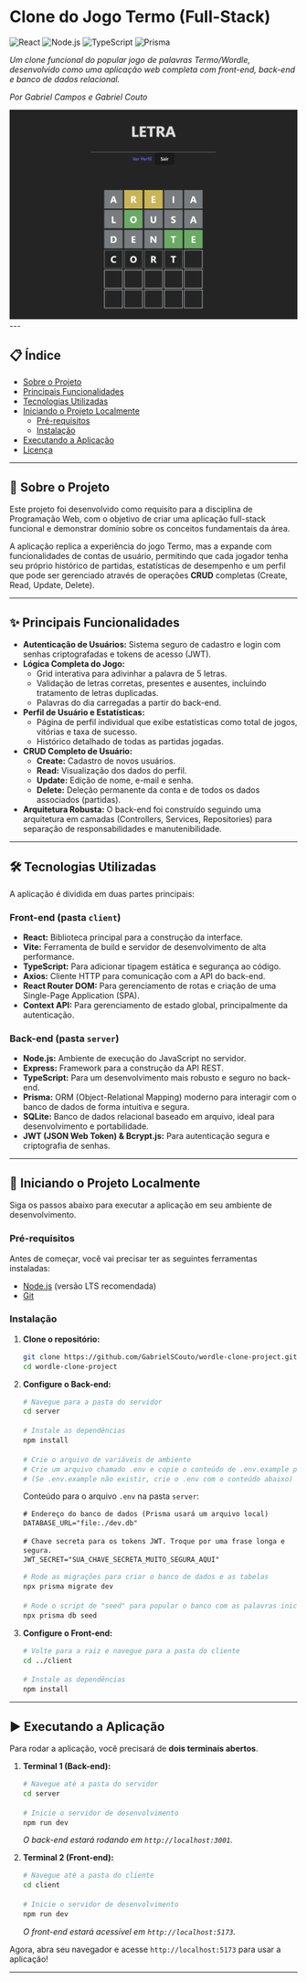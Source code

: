 # Clone do Jogo Termo (Full-Stack)

![React](https://img.shields.io/badge/React-20232A?style=for-the-badge&logo=react&logoColor=61DAFB)
![Node.js](https://img.shields.io/badge/Node.js-339933?style=for-the-badge&logo=nodedotjs&logoColor=white)
![TypeScript](https://img.shields.io/badge/TypeScript-007ACC?style=for-the-badge&logo=typescript&logoColor=white)
![Prisma](https://img.shields.io/badge/Prisma-3982CE?style=for-the-badge&logo=Prisma&logoColor=white)

*Um clone funcional do popular jogo de palavras Termo/Wordle, desenvolvido como uma aplicação web completa com front-end, back-end e banco de dados relacional.*

*Por Gabriel Campos e Gabriel Couto*

<img src="page_preview.png" alt="page preview">
---

## 📋 Índice

* [Sobre o Projeto](#sobre-o-projeto)
* [Principais Funcionalidades](#principais-funcionalidades)
* [Tecnologias Utilizadas](#tecnologias-utilizadas)
* [Iniciando o Projeto Localmente](#iniciando-o-projeto-localmente)
  * [Pré-requisitos](#pré-requisitos)
  * [Instalação](#instalação)
* [Executando a Aplicação](#executando-a-aplicação)
* [Licença](#licença)

---

## 📖 Sobre o Projeto

Este projeto foi desenvolvido como requisito para a disciplina de Programação Web, com o objetivo de criar uma aplicação full-stack funcional e demonstrar domínio sobre os conceitos fundamentais da área.

A aplicação replica a experiência do jogo Termo, mas a expande com funcionalidades de contas de usuário, permitindo que cada jogador tenha seu próprio histórico de partidas, estatísticas de desempenho e um perfil que pode ser gerenciado através de operações **CRUD** completas (Create, Read, Update, Delete).

---

## ✨ Principais Funcionalidades

* **Autenticação de Usuários:** Sistema seguro de cadastro e login com senhas criptografadas e tokens de acesso (JWT).
* **Lógica Completa do Jogo:**
    * Grid interativa para adivinhar a palavra de 5 letras.
    * Validação de letras corretas, presentes e ausentes, incluindo tratamento de letras duplicadas.
    * Palavras do dia carregadas a partir do back-end.
* **Perfil de Usuário e Estatísticas:**
    * Página de perfil individual que exibe estatísticas como total de jogos, vitórias e taxa de sucesso.
    * Histórico detalhado de todas as partidas jogadas.
* **CRUD Completo de Usuário:**
    * **Create:** Cadastro de novos usuários.
    * **Read:** Visualização dos dados do perfil.
    * **Update:** Edição de nome, e-mail e senha.
    * **Delete:** Deleção permanente da conta e de todos os dados associados (partidas).
* **Arquitetura Robusta:** O back-end foi construído seguindo uma arquitetura em camadas (Controllers, Services, Repositories) para separação de responsabilidades e manutenibilidade.

---

## 🛠️ Tecnologias Utilizadas

A aplicação é dividida em duas partes principais:

### **Front-end (pasta `client`)**
* **React:** Biblioteca principal para a construção da interface.
* **Vite:** Ferramenta de build e servidor de desenvolvimento de alta performance.
* **TypeScript:** Para adicionar tipagem estática e segurança ao código.
* **Axios:** Cliente HTTP para comunicação com a API do back-end.
* **React Router DOM:** Para gerenciamento de rotas e criação de uma Single-Page Application (SPA).
* **Context API:** Para gerenciamento de estado global, principalmente da autenticação.

### **Back-end (pasta `server`)**
* **Node.js:** Ambiente de execução do JavaScript no servidor.
* **Express:** Framework para a construção da API REST.
* **TypeScript:** Para um desenvolvimento mais robusto e seguro no back-end.
* **Prisma:** ORM (Object-Relational Mapping) moderno para interagir com o banco de dados de forma intuitiva e segura.
* **SQLite:** Banco de dados relacional baseado em arquivo, ideal para desenvolvimento e portabilidade.
* **JWT (JSON Web Token) & Bcrypt.js:** Para autenticação segura e criptografia de senhas.

---

## 🚀 Iniciando o Projeto Localmente

Siga os passos abaixo para executar a aplicação em seu ambiente de desenvolvimento.

### Pré-requisitos

Antes de começar, você vai precisar ter as seguintes ferramentas instaladas:
* [Node.js](https://nodejs.org/en/) (versão LTS recomendada)
* [Git](https://git-scm.com/)

### Instalação

1.  **Clone o repositório:**
    ```bash
    git clone https://github.com/GabrielSCouto/wordle-clone-project.git
    cd wordle-clone-project
    ```

2.  **Configure o Back-end:**
    ```bash
    # Navegue para a pasta do servidor
    cd server

    # Instale as dependências
    npm install

    # Crie o arquivo de variáveis de ambiente
    # Crie um arquivo chamado .env e copie o conteúdo de .env.example para ele
    # (Se .env.example não existir, crie o .env com o conteúdo abaixo)
    ```
    Conteúdo para o arquivo `.env` na pasta `server`:
    ```
    # Endereço do banco de dados (Prisma usará um arquivo local)
    DATABASE_URL="file:./dev.db"

    # Chave secreta para os tokens JWT. Troque por uma frase longa e segura.
    JWT_SECRET="SUA_CHAVE_SECRETA_MUITO_SEGURA_AQUI"
    ```
    ```bash
    # Rode as migrações para criar o banco de dados e as tabelas
    npx prisma migrate dev

    # Rode o script de "seed" para popular o banco com as palavras iniciais
    npx prisma db seed
    ```

3.  **Configure o Front-end:**
    ```bash
    # Volte para a raiz e navegue para a pasta do cliente
    cd ../client

    # Instale as dependências
    npm install
    ```

---

## ▶️ Executando a Aplicação

Para rodar a aplicação, você precisará de **dois terminais abertos**.

1.  **Terminal 1 (Back-end):**
    ```bash
    # Navegue até a pasta do servidor
    cd server

    # Inicie o servidor de desenvolvimento
    npm run dev
    ```
    *O back-end estará rodando em `http://localhost:3001`.*

2.  **Terminal 2 (Front-end):**
    ```bash
    # Navegue até a pasta do cliente
    cd client

    # Inicie o servidor de desenvolvimento
    npm run dev
    ```
    *O front-end estará acessível em `http://localhost:5173`.*

Agora, abra seu navegador e acesse `http://localhost:5173` para usar a aplicação!

---
